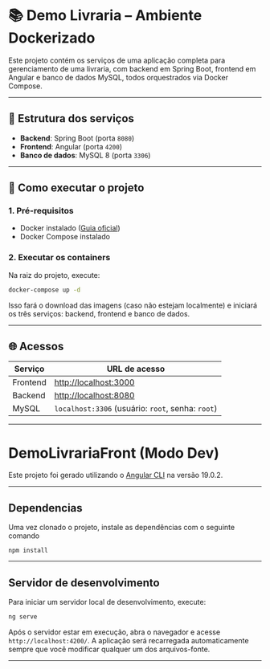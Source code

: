 # 📚 Demo Livraria – Ambiente Dockerizado

Este projeto contém os serviços de uma aplicação completa para gerenciamento de uma livraria, com backend em Spring Boot, frontend em Angular e banco de dados MySQL, todos orquestrados via Docker Compose.

---

## 🧱 Estrutura dos serviços

- **Backend**: Spring Boot (porta `8080`)
- **Frontend**: Angular (porta `4200`)
- **Banco de dados**: MySQL 8 (porta `3306`)

---

## 🚀 Como executar o projeto

### 1. Pré-requisitos

- Docker instalado ([Guia oficial](https://docs.docker.com/get-docker/))
- Docker Compose instalado

### 2. Executar os containers

Na raiz do projeto, execute:

```bash
docker-compose up -d
```
Isso fará o download das imagens (caso não estejam localmente) e iniciará os três serviços: backend, frontend e banco de dados.

------

## 🌐 Acessos

| Serviço  | URL de acesso                                     |
| -------- | ------------------------------------------------- |
| Frontend | [http://localhost:3000](http://localhost:3000/)   |
| Backend  | [http://localhost:8080](http://localhost:8080/)   |
| MySQL    | `localhost:3306` (usuário: `root`, senha: `root`) |

---



# DemoLivrariaFront (Modo Dev)

Este projeto foi gerado utilizando o [Angular CLI](https://github.com/angular/angular-cli) na versão 19.0.2.

---



## Dependencias

Uma vez clonado o projeto, instale as dependências com o seguinte comando

```
npm install
```

------



## Servidor de desenvolvimento

Para iniciar um servidor local de desenvolvimento, execute:

```bash
ng serve
```

Após o servidor estar em execução, abra o navegador e acesse `http://localhost:4200/`. A aplicação será recarregada automaticamente sempre que você modificar qualquer um dos arquivos-fonte.

---

